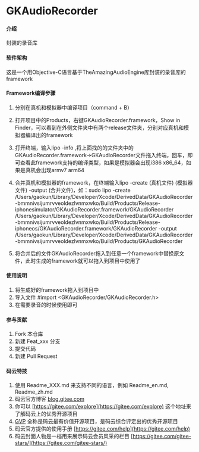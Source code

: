# GKAudioRecorder

#### 介绍
封装的录音库

#### 软件架构
这是一个用Objective-C语言基于TheAmazingAudioEngine库封装的录音库的framework


#### Framework编译步骤

1. 分别在真机和模拟器中编译项目（command + B）
2. 打开项目中的Products，右键GKAudioRecorder.framework，Show in Finder，可以看到在外侧文件夹中有两个release文件夹，分别对应真机和模拟器编译出的framework 
3. 打开终端，输入lipo -info ,将上面找的的文件夹中的GKAudioRecorder.framework->GKAudioRecorder文件拖入终端，回车，即可查看此framework支持的编译类型，如果是模拟器会出现i386 x86_64，如果是真机会出现armv7 arm64
4. 合并真机和模拟器的framework，在终端输入lipo -create (真机文件) (模拟器文件) -output (合并文件)，如：sudo lipo -create /Users/gaokun/Library/Developer/Xcode/DerivedData/GKAudioRecorder-bmmnivsijumrvveoldezlvnmxwko/Build/Products/Release-iphonesimulator/GKAudioRecorder.framework/GKAudioRecorder /Users/gaokun/Library/Developer/Xcode/DerivedData/GKAudioRecorder-bmmnivsijumrvveoldezlvnmxwko/Build/Products/Release-iphoneos/GKAudioRecorder.framework/GKAudioRecorder -output /Users/gaokun/Library/Developer/Xcode/DerivedData/GKAudioRecorder-bmmnivsijumrvveoldezlvnmxwko/Build/Products/GKAudioRecorder

5. 将合并后的文件GKAudioRecorder拖入到任意一个framework中替换原文件，此时生成的framework就可以拖入到项目中使用了

#### 使用说明

1. 将生成好的framework拖入到项目中
2. 导入文件 #import <GKAudioRecorder/GKAudioRecorder.h>
3. 在需要录音的时候使用即可

#### 参与贡献

1. Fork 本仓库
2. 新建 Feat_xxx 分支
3. 提交代码
4. 新建 Pull Request


#### 码云特技

1. 使用 Readme\_XXX.md 来支持不同的语言，例如 Readme\_en.md, Readme\_zh.md
2. 码云官方博客 [blog.gitee.com](https://blog.gitee.com)
3. 你可以 [https://gitee.com/explore](https://gitee.com/explore) 这个地址来了解码云上的优秀开源项目
4. [GVP](https://gitee.com/gvp) 全称是码云最有价值开源项目，是码云综合评定出的优秀开源项目
5. 码云官方提供的使用手册 [https://gitee.com/help](https://gitee.com/help)
6. 码云封面人物是一档用来展示码云会员风采的栏目 [https://gitee.com/gitee-stars/](https://gitee.com/gitee-stars/)
